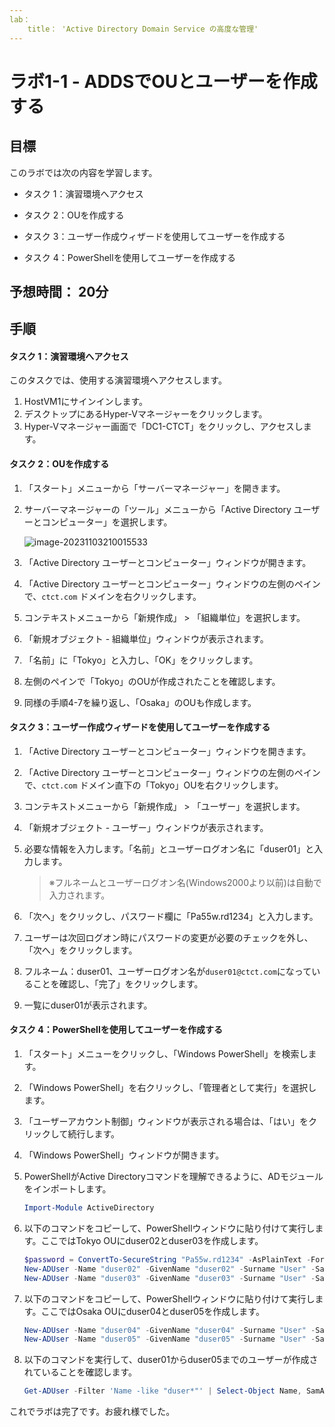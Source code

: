 ```yaml
---
lab：
    title： 'Active Directory Domain Service の高度な管理'
---
```


# ラボ1-1  - ADDSでOUとユーザーを作成する

## 目標

このラボでは次の内容を学習します。

+ タスク 1：演習環境へアクセス

+ タスク 2：OUを作成する

+ タスク 3：ユーザー作成ウィザードを使用してユーザーを作成する

+ タスク 4：PowerShellを使用してユーザーを作成する

  

## 予想時間： 20分



## 手順

#### タスク 1：演習環境へアクセス

このタスクでは、使用する演習環境へアクセスします。

1. HostVM1にサインインします。
1. デスクトップにあるHyper-Vマネージャーをクリックします。
1. Hyper-Vマネージャー画面で「DC1-CTCT」をクリックし、アクセスします。



#### タスク 2：OUを作成する

1. 「スタート」メニューから「サーバーマネージャー」を開きます。

1. サーバーマネージャーの「ツール」メニューから「Active Directory ユーザーとコンピューター」を選択します。

   ![image-20231103210015533](C:\Users\otokita\AppData\Roaming\Typora\typora-user-images\image-20231103210015533.png)

1. 「Active Directory ユーザーとコンピューター」ウィンドウが開きます。

1. 「Active Directory ユーザーとコンピューター」ウィンドウの左側のペインで、`ctct.com` ドメインを右クリックします。

1. コンテキストメニューから「新規作成」 > 「組織単位」を選択します。

1. 「新規オブジェクト - 組織単位」ウィンドウが表示されます。

1. 「名前」に「Tokyo」と入力し、「OK」をクリックします。

1. 左側のペインで「Tokyo」のOUが作成されたことを確認します。

1. 同様の手順4-7を繰り返し、「Osaka」のOUも作成します。

     

#### タスク 3：ユーザー作成ウィザードを使用してユーザーを作成する

1. 「Active Directory ユーザーとコンピューター」ウィンドウを開きます。

1. 「Active Directory ユーザーとコンピューター」ウィンドウの左側のペインで、`ctct.com` ドメイン直下の「Tokyo」OUを右クリックします。

1. コンテキストメニューから「新規作成」 > 「ユーザー」を選択します。

1. 「新規オブジェクト - ユーザー」ウィンドウが表示されます。

1. 必要な情報を入力します。「名前」とユーザーログオン名に「duser01」と入力します。

   > ※フルネームとユーザーログオン名(Windows2000より以前)は自動で入力されます。

1. 「次へ」をクリックし、パスワード欄に「Pa55w.rd1234」と入力します。

1. ユーザーは次回ログオン時にパスワードの変更が必要のチェックを外し、「次へ」をクリックします。

1. フルネーム：duser01、ユーザーログオン名が`duser01@ctct.com`になっていることを確認し、「完了」をクリックします。

1. 一覧にduser01が表示されます。

   

#### タスク 4：PowerShellを使用してユーザーを作成する

1. 「スタート」メニューをクリックし、「Windows PowerShell」を検索します。

1. 「Windows PowerShell」を右クリックし、「管理者として実行」を選択します。

1. 「ユーザーアカウント制御」ウィンドウが表示される場合は、「はい」をクリックして続行します。

1. 「Windows PowerShell」ウィンドウが開きます。

1. PowerShellがActive Directoryコマンドを理解できるように、ADモジュールをインポートします。

   ```powershell
   Import-Module ActiveDirectory
   ```

1. 以下のコマンドをコピーして、PowerShellウィンドウに貼り付けて実行します。ここではTokyo OUにduser02とduser03を作成します。

   ```powershell
   $password = ConvertTo-SecureString "Pa55w.rd1234" -AsPlainText -Force
   New-ADUser -Name "duser02" -GivenName "duser02" -Surname "User" -SamAccountName "duser02" -UserPrincipalName "duser02@ctct.com" -Path "OU=Tokyo,DC=ctct,DC=com" -AccountPassword $password -Enabled $true
   New-ADUser -Name "duser03" -GivenName "duser03" -Surname "User" -SamAccountName "duser03" -UserPrincipalName "duser03@ctct.com" -Path "OU=Tokyo,DC=ctct,DC=com" -AccountPassword $password -Enabled $true
   ```

1. 以下のコマンドをコピーして、PowerShellウィンドウに貼り付けて実行します。ここではOsaka OUにduser04とduser05を作成します。

   ```powershell
   New-ADUser -Name "duser04" -GivenName "duser04" -Surname "User" -SamAccountName "duser04" -UserPrincipalName "duser04@ctct.com" -Path "OU=Osaka,DC=ctct,DC=com" -AccountPassword $password -Enabled $true
   New-ADUser -Name "duser05" -GivenName "duser05" -Surname "User" -SamAccountName "duser05" -UserPrincipalName "duser05@ctct.com" -Path "OU=Osaka,DC=ctct,DC=com" -AccountPassword $password -Enabled $true
   ```

1. 以下のコマンドを実行して、duser01からduser05までのユーザーが作成されていることを確認します。

   ```powershell
   Get-ADUser -Filter 'Name -like "duser*"' | Select-Object Name, SamAccountName, DistinguishedName
   ```



これでラボは完了です。お疲れ様でした。
